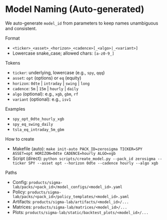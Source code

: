 # Model Naming (Auto-generated)

We auto-generate `model_id` from parameters to keep names unambiguous and consistent.

Format
- `<ticker>_<asset>_<horizon>_<cadence>[_<algo>|_<variant>]`
- Lowercase snake_case; allowed chars: `[a-z0-9_]`

Tokens
- `ticker`: underlying, lowercase (e.g., `spy`, `qqq`)
- `asset`: `opt` (options) or `eq` (equity)
- `horizon`: `0dte` | `intraday` | `swing` | `long`
- `cadence`: `5m` | `15m` | `hourly` | `daily`
- `algo` (optional): e.g., `xgb`, `gbm`, `rf`
- `variant` (optional): e.g., `isv1`

Examples
- `spy_opt_0dte_hourly_xgb`
- `spy_eq_swing_daily`
- `tsla_eq_intraday_5m_gbm`

How to create
- Makefile (auto):
  `make init-auto PACK_ID=zerosigma TICKER=SPY ASSET=opt HORIZON=0dte CADENCE=hourly ALGO=xgb`
- Script (direct):
  `python scripts/create_model.py --pack_id zerosigma --ticker SPY --asset opt --horizon 0dte --cadence hourly --algo xgb`

Paths
- Config: `products/sigma-lab/packs/<pack_id>/model_configs/<model_id>.yaml`
- Policy: `products/sigma-lab/packs/<pack_id>/policy_templates/<model_id>.yaml`
- Artifacts: `products/sigma-lab/artifacts/<model_id>/...`
- Matrices: `products/sigma-lab/matrices/<model_id>/...`
- Plots: `products/sigma-lab/static/backtest_plots/<model_id>/...`
